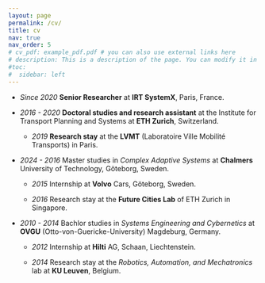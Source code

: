 ```yaml
---
layout: page
permalink: /cv/
title: cv
nav: true
nav_order: 5
# cv_pdf: example_pdf.pdf # you can also use external links here
# description: This is a description of the page. You can modify it in '_pages/cv.md'. You can also change or remove the top pdf download button.
#toc:
#  sidebar: left
---
```


- *Since 2020* **Senior Researcher** at **IRT SystemX**, Paris, France.

- *2016 - 2020* **Doctoral studies and research assistant** at the Institute for Transport Planning and Systems at **ETH Zurich**, Switzerland.

    - *2019* **Research stay** at the **LVMT** (Laboratoire Ville Mobilité Transports) in Paris. 

- *2024 - 2016* Master studies in *Complex Adaptive Systems* at **Chalmers** University of Technology, Göteborg, Sweden.

    - *2015* Internship at **Volvo** Cars, Göteborg, Sweden.

    - *2016* Research stay at the **Future Cities Lab** of ETH Zurich in Singapore.

- *2010 - 2014* Bachlor studies in *Systems Engineering and Cybernetics* at **OVGU** (Otto-von-Guericke-University) Magdeburg, Germany.

    - *2012* Internship at **Hilti** AG, Schaan, Liechtenstein.

    - *2014* Research stay at the *Robotics, Automation, and Mechatronics* lab at **KU Leuven**, Belgium.

    
